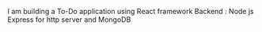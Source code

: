 I am building a To-Do application using React framework
Backend : Node js 
Express for http server
and MongoDB